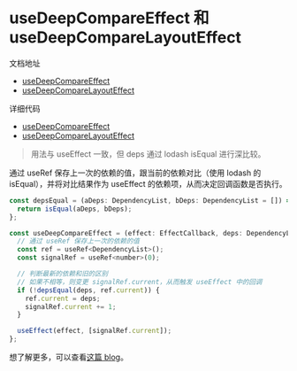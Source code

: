 # useDeepCompareEffect 和 useDeepCompareLayoutEffect

文档地址

- [useDeepCompareEffect](https://ahooks.js.org/zh-CN/hooks/use-deep-compare-effect)
- [useDeepCompareLayoutEffect](https://ahooks.js.org/zh-CN/hooks/use-deep-compare-layout-effect)

详细代码

- [useDeepCompareEffect](https://github.com/GpingFeng/hooks/blob/guangping%2Fread-code/packages/hooks/src/useDeepCompareEffect/index.tsx)
- [useDeepCompareLayoutEffect](https://github.com/GpingFeng/hooks/blob/guangping%2Fread-code/packages/hooks/src/useDeepCompareEffect/index.tsx)

> 用法与 useEffect 一致，但 deps 通过 lodash isEqual 进行深比较。

通过 useRef 保存上一次的依赖的值，跟当前的依赖对比（使用 lodash 的 isEqual），并将对比结果作为 useEffect 的依赖项，从而决定回调函数是否执行。

```js
const depsEqual = (aDeps: DependencyList, bDeps: DependencyList = []) => {
  return isEqual(aDeps, bDeps);
};

const useDeepCompareEffect = (effect: EffectCallback, deps: DependencyList) => {
  // 通过 useRef 保存上一次的依赖的值
  const ref = useRef<DependencyList>();
  const signalRef = useRef<number>(0);

  // 判断最新的依赖和旧的区别
  // 如果不相等，则变更 signalRef.current，从而触发 useEffect 中的回调
  if (!depsEqual(deps, ref.current)) {
    ref.current = deps;
    signalRef.current += 1;
  }

  useEffect(effect, [signalRef.current]);
};
```

想了解更多，可以查看[这篇 blog](/guide/blog/handle-time.md)。
